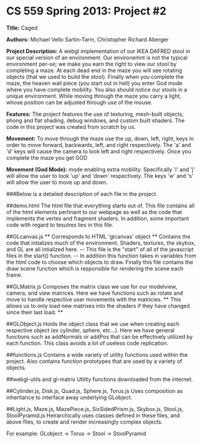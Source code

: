 #  CS 559 Spring 2013: Project #2

**Title:** Caged

**Authors:** Michael Vello Sartin-Tarm, Christopher Richard Aberger

**Project Description:**  A webgl implementation of our IKEA DAFRED stool in 
    	        	  our special version of an environment.  Our environemnt is not the 
		    typical environment per-se; we make you earn the right to view our
		        stool by completing a maze.  At each dead end in the maze you will
			    see rotating objects (that we used to build the stool).  Finally
			        when you complete the maze, the heaven wall piece (you start out in
				    hell) you enter God mode where you have complete mobility.  You
				        also should notice our stools in a unique environment.  While 
					    moving through the maze you carry a light, whose position can 
					        be adjusted through use of the mouse.

**Features:** The project features the use of texturing, mesh-built objects, 
     phong and flat shading, debug windows, and custom built shaders.
         The code in this project was created from scratch by us.

**Movement:**  To move through the maze use the up, down, left, right, keys in
  	              order to move forward, backwards, left, and right respectively.
		             The 'a' and 'd' keys will cause the camera to look left and 
			            right respectively.  Once you complete the maze you get GOD 

**Movement (God Mode):**
        mode enabling extra mobility.  Specifically 'i' and 'j' will
	         allow the user to look 'up' and 'down' respectively.  The keys
		        'w' and 's' will allow the user to move up and down.

###Below is a detailed description of each file in the project.

##demo.html
	The html file that everything starts out of.  This file contains all 
	of the html elements pertinant to our webpage as well as the code
	that implements the vertex and fragment shaders.  In addition, 
	some important code with regard to texutres lies in this file.

##GLcanvas.js
	** Corresponds to HTML 'glcanvas' object **
	Contains the code that intializes much of the environment.  Shaders,
	textures, the skybox, and GL are all intialized here. -- This file 
	is the "start" of all of the javascript files in the start() function. -- 
	In addition this function takes in variables from the html code to 
	choose which objects to draw.  Finally this file contains the 
	draw scene function which is responsible for rendering the scene
	each frame.

##GLMatrix.js
	Composes the matrix class we use for our modelview, camera, and view
	matrices.  Here we have functions such as rotate and move to handle
	respective user movements with the matricies.
	** This allows us to only load new matrixes into the shaders if they
         have changed since their last load. **

##GLObject.js
	Holds the object class that we use when creating each respective 
	object (ex cylinder, sphere, etc...).  Here we have general functions
	such as addNormals or addPos that can be effectively utilized by each 
	function.  This class avoids a lot of useless code replication.

##functions.js
	Contains a wide variety of utility functions used within the project.
	Also contains function prototypes that are used by a variety of objects.

##webgl-utils and gl-matrix
	        Utility functions downloaded from the internet.

##Cylinder.js, Disk.js,  Quad.js, Sphere.js, Torus.js
        Uses composition as inheritance to interface away underlying GLobject.
 
##Light.js, Maze.js, MazePiece.js, SixSidedPrism.js, Skybox.js, Stool.js, StoolPyramid.js
	   Heirarchically uses classes defined in these files, and above files,
	   to create and render increasingly complex objects.

For example: GLobject -> Torus -> Stool -> StoolPyramid
